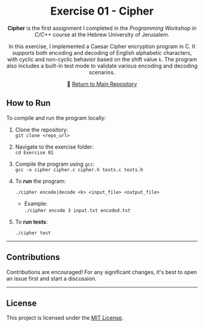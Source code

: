 <div align="center">

# Exercise 01 - Cipher



**Cipher** is the first assignment I completed in the *Programming Workshop in C/C++* course at the Hebrew University of Jerusalem.

In this exercise, I implemented a Caesar Cipher encryption program in C. It supports both encoding and decoding of English alphabetic characters, with cyclic and non-cyclic behavior based on the shift value `k`. The program also includes a built-in test mode to validate various encoding and decoding scenarios.

🔗 [Return to Main Repository](https://github.com/ShayMorad/C-CPP-Workshop)
</div>


## How to Run

To compile and run the program locally:

1. Clone the repository:  
   `git clone <repo_url>`

2. Navigate to the exercise folder:  
   `cd Exercise 01`

3. Compile the program using `gcc`:  
   `gcc -o cipher cipher.c cipher.h tests.c tests.h`

4. To **run** the program:  
   ```
   ./cipher encode|decode <k> <input_file> <output_file>
   ```
   - Example:  
     `./cipher encode 3 input.txt encoded.txt`

5. To **run tests**:  
   ```
   ./cipher test
   ```

---

## Contributions

Contributions are encouraged! For any significant changes, it's best to open an issue first and start a discussion.

---

## License

This project is licensed under the [MIT License](https://choosealicense.com/licenses/mit/).
